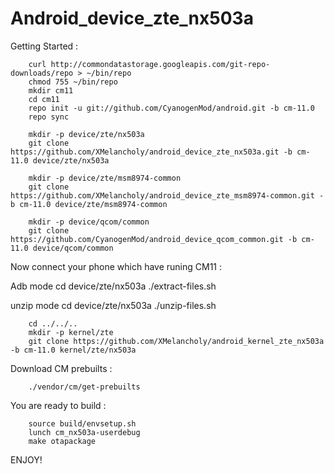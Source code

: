 # Android_device_zte_nx503a

Getting Started :

		curl http://commondatastorage.googleapis.com/git-repo-downloads/repo > ~/bin/repo
		chmod 755 ~/bin/repo
		mkdir cm11
		cd cm11
		repo init -u git://github.com/CyanogenMod/android.git -b cm-11.0
		repo sync

		mkdir -p device/zte/nx503a
		git clone https://github.com/XMelancholy/android_device_zte_nx503a.git -b cm-11.0 device/zte/nx503a

		mkdir -p device/zte/msm8974-common
		git clone https://github.com/XMelancholy/android_device_zte_msm8974-common.git -b cm-11.0 device/zte/msm8974-common

		mkdir -p device/qcom/common
		git clone https://github.com/CyanogenMod/android_device_qcom_common.git -b cm-11.0 device/qcom/common


Now connect your phone which have runing CM11 :

Adb mode
		cd device/zte/nx503a
		./extract-files.sh

unzip mode
		cd device/zte/nx503a
		./unzip-files.sh

		cd ../../..
		mkdir -p kernel/zte
		git clone https://github.com/XMelancholy/android_kernel_zte_nx503a -b cm-11.0 kernel/zte/nx503a


Download CM prebuilts : 

		./vendor/cm/get-prebuilts

You are ready to build :

		source build/envsetup.sh
		lunch cm_nx503a-userdebug
		make otapackage

ENJOY!

